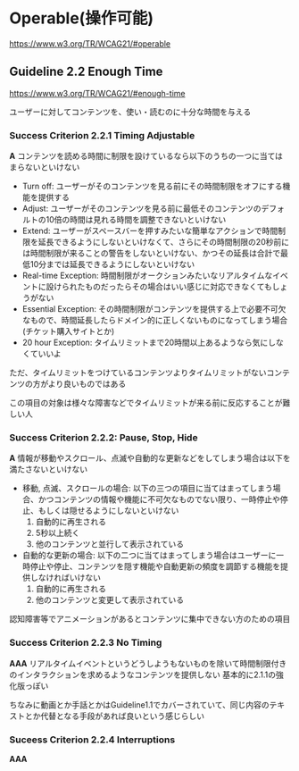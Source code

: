 # Operable(操作可能)
https://www.w3.org/TR/WCAG21/#operable

## Guideline 2.2 Enough Time
https://www.w3.org/TR/WCAG21/#enough-time

ユーザーに対してコンテンツを、使い・読むのに十分な時間を与える

### Success Criterion 2.2.1 Timing Adjustable
**A** コンテンツを読める時間に制限を設けているなら以下のうちの一つに当てはまらないといけない
- Turn off: ユーザーがそのコンテンツを見る前にその時間制限をオフにする機能を提供する
- Adjust: ユーザーがそのコンテンツを見る前に最低そのコンテンツのデフォルトの10倍の時間は見れる時間を調整できないといけない
- Extend: ユーザーがスペースバーを押すみたいな簡単なアクションで時間制限を延長できるようにしないといけなくて、さらにその時間制限の20秒前には時間制限が来ることの警告をしないといけない、かつその延長は合計で最低10分までは延長できるようにしないといけない
- Real-time Exception: 時間制限がオークションみたいなリアルタイムなイベントに設けられたものだったらその場合はいい感じに対応できなくてもしょうがない
- Essential Exception: その時間制限がコンテンツを提供する上で必要不可欠なもので、時間延長したらドメイン的に正しくないものになってしまう場合(チケット購入サイトとか)
- 20 hour Exception: タイムリミットまで20時間以上あるようなら気にしなくていいよ

ただ、タイムリミットをつけているコンテンツよりタイムリミットがないコンテンツの方がより良いものではある

この項目の対象は様々な障害などでタイムリミットが来る前に反応することが難しい人

### Success Criterion 2.2.2: Pause, Stop, Hide
**A** 情報が移動やスクロール、点滅や自動的な更新などをしてしまう場合は以下を満たさないといけない
- 移動, 点滅、スクロールの場合: 以下の三つの項目に当てはまってしまう場合、かつコンテンツの情報や機能に不可欠なものでない限り、一時停止や停止、もしくは隠せるようにしないといけない
  1. 自動的に再生される
  2. 5秒以上続く
  3. 他のコンテンツと並行して表示されている
- 自動的な更新の場合: 以下の二つに当てはまってしまう場合はユーザーに一時停止や停止、コンテンツを隠す機能や自動更新の頻度を調節する機能を提供しなければいけない
  1. 自動的に再生される
  2. 他のコンテンツと変更して表示されている

認知障害等でアニメーションがあるとコンテンツに集中できない方のための項目

### Success Criterion 2.2.3 No Timing
**AAA** リアルタイムイベントというどうしようもないものを除いて時間制限付きのインタラクションを求めるようなコンテンツを提供しない
基本的に2.1.1の強化版っぽい

ちなみに動画とか手話とかはGuideline1.1でカバーされていて、同じ内容のテキストとか代替となる手段があれば良いという感じらしい

### Suceess Criterion 2.2.4 Interruptions
**AAA** 